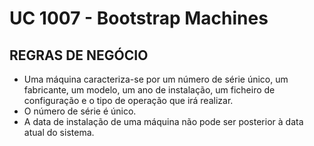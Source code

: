 # UC 1007 - Bootstrap Machines #

## REGRAS DE NEGÓCIO ##

* Uma máquina caracteriza-se por um número de série único, um fabricante, um modelo, um ano de instalação, um ficheiro de configuração e o tipo de operação que irá realizar.
* O número de série é único.
* A data de instalação de uma máquina não pode ser posterior à data atual do sistema.